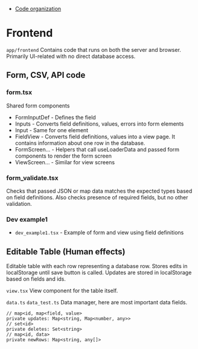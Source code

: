 - [Code organization](code-organization.md)

# Frontend
`app/frontend`
Contains code that runs on both the server and browser. Primarily UI-related with no direct database access.

## Form, CSV, API code

### form.tsx
Shared form components

- FormInputDef - Defines the field
- Inputs - Converts field definitions, values, errors into form elements
- Input - Same for one element
- FieldView - Converts field definitions, values into a view page. It contains information about one row in the database.
- FormScreen... - Helpers that call useLoaderData and passed form components to render the form screen
- ViewScreen... - Similar for view screens

### form_validate.tsx
Checks that passed JSON or map data matches the expected types based on field definitions. Also checks presence of required fields, but no other validation.

### Dev example1
- `dev_example1.tsx` - Example of form and view using field definitions

## Editable Table (Human effects)
Editable table with each row representing a database row. Stores edits in localStorage until save button is called. Updates are stored in localStorage based on fields and ids.

`view.tsx`
View component for the table itself.

`data.ts`
`data_test.ts`
Data manager, here are most important data fields.

```
// map<id, map<field, value>
private updates: Map<string, Map<number, any>>
// set<id>
private deletes: Set<string>
// map<id, data>
private newRows: Map<string, any[]>

```
